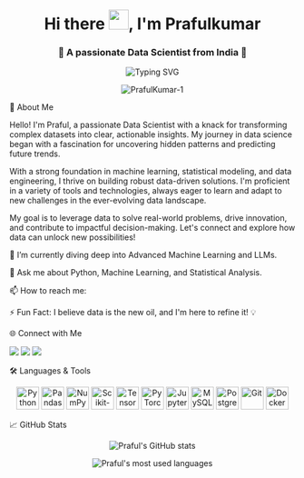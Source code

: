 <h1 align="center">Hi there <img src="https://media.giphy.com/media/hvRJCLFzcasrR4ia7z/giphy.gif" width="35">, I'm Prafulkumar</h1>
<h3 align="center">🚀 A passionate Data Scientist from India 🚀</h3>

<!-- Typing SVG Animation -->

<p align="center">
<img src="https://www.google.com/search?q=https://readme-typing-svg.demolab.com%3Ffont%3DFira%2BCode%26size%3D22%26pause%3D1000%26color%3D20C20E%26center%3Dtrue%26vCenter%3Dtrue%26width%3D435%26lines%3DData%2BScience%2B%257C%2BMachine%2BLearning%3BStatistical%2BModeling%2B%257C%2BData%2BEngineering%3BPython%2B%257C%2BSQL%2B%257C%2BData%2BVisualization%3BAlways%2BLearning%2BNew%2BTech%2B%25F0%259F%259A%2580" alt="Typing SVG" />
</p>

<!-- Profile Views Counter -->

<p align="center">
<img src="https://www.google.com/search?q=https://komarev.com/ghpvc/%3Fusername%3DPrafulKumar-1%26label%3DProfile%2520views%26color%3D0e75b6%26style%3Dflat" alt="PrafulKumar-1" />
</p>

📖 About Me
<p>
Hello! I'm Praful, a passionate Data Scientist with a knack for transforming complex datasets into clear, actionable insights. My journey in data science began with a fascination for uncovering hidden patterns and predicting future trends.

With a strong foundation in machine learning, statistical modeling, and data engineering, I thrive on building robust data-driven solutions. I'm proficient in a variety of tools and technologies, always eager to learn and adapt to new challenges in the ever-evolving data landscape.

My goal is to leverage data to solve real-world problems, drive innovation, and contribute to impactful decision-making. Let's connect and explore how data can unlock new possibilities!

</p>

🌱 I’m currently diving deep into Advanced Machine Learning and LLMs.

💬 Ask me about Python, Machine Learning, and Statistical Analysis.

📫 How to reach me: <!-- YOUR-EMAIL@EXAMPLE.COM -->

⚡ Fun Fact: I believe data is the new oil, and I'm here to refine it! 💡

🌐 Connect with Me
<!-- ❗ IMPORTANT: Replace the placeholders below with your actual links! -->

<p align="left">
<a href="https://www.google.com/search?q=https://linkedin.com/in/<!-- YOUR-LINKEDIN-USERNAME -->" target="blank"><img src="https://img.shields.io/badge/LinkedIn-%230077B5.svg?&style=for-the-badge&logo=linkedin&logoColor=white"/></a>
<a href="https://twitter.com/<!-- YOUR-TWITTER-USERNAME -->" target="blank"><img src="https://img.shields.io/badge/Twitter-%231DA1F2.svg?&style=for-the-badge&logo=twitter&logoColor=white"/></a>
<a href="https://kaggle.com/<!-- YOUR-KAGGLE-USERNAME -->" target="blank"><img src="https://img.shields.io/badge/Kaggle-20BEFF?style=for-the-badge&logo=kaggle&logoColor=white"/></a>
</p>

🛠️ Languages & Tools
<p align="center">
<img src="https://cdn.jsdelivr.net/gh/devicons/devicon/icons/python/python-original.svg" alt="Python" width="40" height="40"/>
<img src="https://cdn.jsdelivr.net/gh/devicons/devicon/icons/pandas/pandas-original-wordmark.svg" alt="Pandas" width="40" height="40"/>
<img src="https://cdn.jsdelivr.net/gh/devicons/devicon/icons/numpy/numpy-original.svg" alt="NumPy" width="40" height="40"/>
<img src="https://cdn.jsdelivr.net/gh/devicons/devicon/icons/scikitlearn/scikitlearn-original.svg" alt="Scikit-learn" width="40" height="40"/>
<img src="https://cdn.jsdelivr.net/gh/devicons/devicon/icons/tensorflow/tensorflow-original.svg" alt="TensorFlow" width="40" height="40"/>
<img src="https://cdn.jsdelivr.net/gh/devicons/devicon/icons/pytorch/pytorch-original.svg" alt="PyTorch" width="40" height="40"/>
<img src="https://cdn.jsdelivr.net/gh/devicons/devicon/icons/jupyter/jupyter-original-wordmark.svg" alt="Jupyter" width="40" height="40"/>
<img src="https://cdn.jsdelivr.net/gh/devicons/devicon/icons/mysql/mysql-original-wordmark.svg" alt="MySQL" width="40" height="40"/>
<img src="https://cdn.jsdelivr.net/gh/devicons/devicon/icons/postgresql/postgresql-original.svg" alt="PostgreSQL" width="40" height="40"/>
<img src="https://cdn.jsdelivr.net/gh/devicons/devicon/icons/git/git-original.svg" alt="Git" width="40" height="40"/>
<img src="https://cdn.jsdelivr.net/gh/devicons/devicon/icons/docker/docker-original-wordmark.svg" alt="Docker" width="40" height="40"/>
</p>

📈 GitHub Stats
<!-- I've added a cache parameter to force GitHub to reload the images. -->

<p align="center">
  <img src="https://github-readme-stats.vercel.app/api?username=PrafulKumar-1&show_icons=true&theme=tokyonight&count_private=true" alt="Praful's GitHub stats"/>
</p>
<p align="center">
  <img src="https://github-readme-stats.vercel.app/api/top-langs/?username=PrafulKumar-1&layout=compact&theme=tokyonight" alt="Praful's most used languages"/>
</p>
